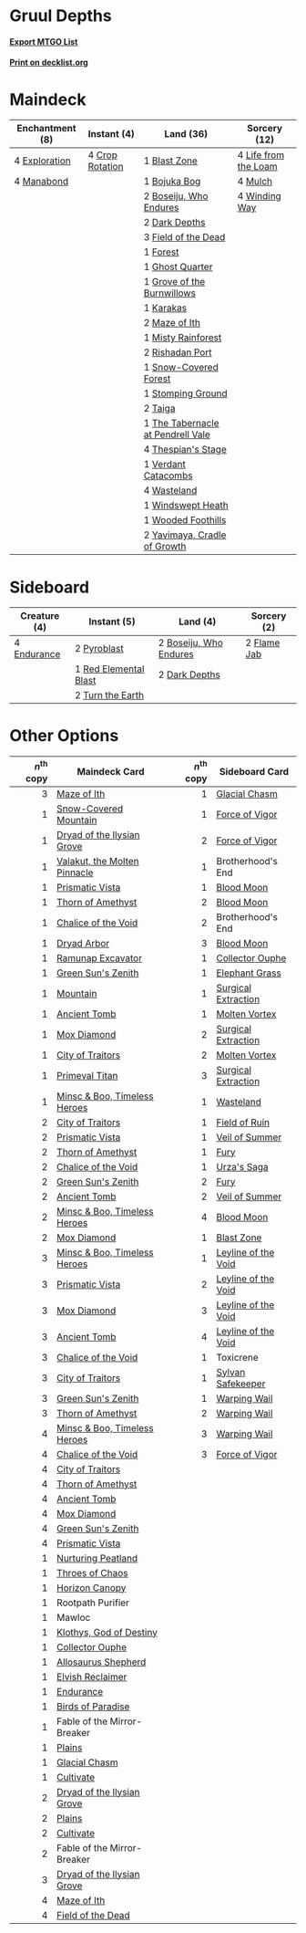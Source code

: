 # Gruul Depths

#### [Export MTGO List](../collection/Gruul%20Depths/Gruul%20Depths.txt)
#### [Print on decklist.org](http://decklist.org/?deckmain=1%09Blast%20Zone%0A1%09Bojuka%20Bog%0A2%09Boseiju,%20Who%20Endures%0A4%09Crop%20Rotation%0A2%09Dark%20Depths%0A4%09Exploration%0A3%09Field%20of%20the%20Dead%0A1%09Forest%0A1%09Ghost%20Quarter%0A1%09Grove%20of%20the%20Burnwillows%0A1%09Karakas%0A4%09Life%20from%20the%20Loam%0A4%09Manabond%0A2%09Maze%20of%20Ith%0A1%09Misty%20Rainforest%0A4%09Mulch%0A2%09Rishadan%20Port%0A1%09Snow-Covered%20Forest%0A1%09Stomping%20Ground%0A2%09Taiga%0A1%09The%20Tabernacle%20at%20Pendrell%20Vale%0A4%09Thespian's%20Stage%0A1%09Verdant%20Catacombs%0A4%09Wasteland%0A4%09Winding%20Way%0A1%09Windswept%20Heath%0A1%09Wooded%20Foothills%0A2%09Yavimaya,%20Cradle%20of%20Growth&deckside=2%09Boseiju,%20Who%20Endures%0A2%09Dark%20Depths%0A4%09Endurance%0A2%09Flame%20Jab%0A2%09Pyroblast%0A1%09Red%20Elemental%20Blast%0A2%09Turn%20the%20Earth)
# Maindeck

|                                    Enchantment (8)                                     |                                       Instant (4)                                        |                                                Land (36)                                                 |                                         Sorcery (12)                                          |
|----------------------------------------------------------------------------------------|------------------------------------------------------------------------------------------|----------------------------------------------------------------------------------------------------------|-----------------------------------------------------------------------------------------------|
|4 [Exploration](http://gatherer.wizards.com/Pages/Card/Details.aspx?multiverseid=382262)|4 [Crop Rotation](http://gatherer.wizards.com/Pages/Card/Details.aspx?multiverseid=417430)|1 [Blast Zone](http://gatherer.wizards.com/Pages/Card/Details.aspx?multiverseid=461171)                   |4 [Life from the Loam](http://gatherer.wizards.com/Pages/Card/Details.aspx?multiverseid=338409)|
|4 [Manabond](http://gatherer.wizards.com/Pages/Card/Details.aspx?multiverseid=6154)     |                                                                                          |1 [Bojuka Bog](http://gatherer.wizards.com/Pages/Card/Details.aspx?multiverseid=376269)                   |4 [Mulch](http://gatherer.wizards.com/Pages/Card/Details.aspx?multiverseid=405311)             |
|                                                                                        |                                                                                          |2 [Boseiju, Who Endures](http://gatherer.wizards.com/Pages/Card/Details.aspx?multiverseid=548579)         |4 [Winding Way](http://gatherer.wizards.com/Pages/Card/Details.aspx?multiverseid=464142)       |
|                                                                                        |                                                                                          |2 [Dark Depths](http://gatherer.wizards.com/Pages/Card/Details.aspx?multiverseid=121155)                  |                                                                                               |
|                                                                                        |                                                                                          |3 [Field of the Dead](http://gatherer.wizards.com/Pages/Card/Details.aspx?multiverseid=467001)            |                                                                                               |
|                                                                                        |                                                                                          |1 [Forest](http://gatherer.wizards.com/Pages/Card/Details.aspx?multiverseid=439860)                       |                                                                                               |
|                                                                                        |                                                                                          |1 [Ghost Quarter](http://gatherer.wizards.com/Pages/Card/Details.aspx?multiverseid=389534)                |                                                                                               |
|                                                                                        |                                                                                          |1 [Grove of the Burnwillows](http://gatherer.wizards.com/Pages/Card/Details.aspx?multiverseid=130595)     |                                                                                               |
|                                                                                        |                                                                                          |1 [Karakas](http://gatherer.wizards.com/Pages/Card/Details.aspx?multiverseid=413782)                      |                                                                                               |
|                                                                                        |                                                                                          |2 [Maze of Ith](http://gatherer.wizards.com/Pages/Card/Details.aspx?multiverseid=1824)                    |                                                                                               |
|                                                                                        |                                                                                          |1 [Misty Rainforest](http://gatherer.wizards.com/Pages/Card/Details.aspx?multiverseid=405102)             |                                                                                               |
|                                                                                        |                                                                                          |2 [Rishadan Port](http://gatherer.wizards.com/Pages/Card/Details.aspx?multiverseid=442235)                |                                                                                               |
|                                                                                        |                                                                                          |1 [Snow-Covered Forest](http://gatherer.wizards.com/Pages/Card/Details.aspx?multiverseid=121192)          |                                                                                               |
|                                                                                        |                                                                                          |1 [Stomping Ground](http://gatherer.wizards.com/Pages/Card/Details.aspx?multiverseid=405110)              |                                                                                               |
|                                                                                        |                                                                                          |2 [Taiga](http://gatherer.wizards.com/Pages/Card/Details.aspx?multiverseid=883)                           |                                                                                               |
|                                                                                        |                                                                                          |1 [The Tabernacle at Pendrell Vale](http://gatherer.wizards.com/Pages/Card/Details.aspx?multiverseid=1690)|                                                                                               |
|                                                                                        |                                                                                          |4 [Thespian's Stage](http://gatherer.wizards.com/Pages/Card/Details.aspx?multiverseid=366353)             |                                                                                               |
|                                                                                        |                                                                                          |1 [Verdant Catacombs](http://gatherer.wizards.com/Pages/Card/Details.aspx?multiverseid=405113)            |                                                                                               |
|                                                                                        |                                                                                          |4 [Wasteland](http://gatherer.wizards.com/Pages/Card/Details.aspx?multiverseid=413790)                    |                                                                                               |
|                                                                                        |                                                                                          |1 [Windswept Heath](http://gatherer.wizards.com/Pages/Card/Details.aspx?multiverseid=405115)              |                                                                                               |
|                                                                                        |                                                                                          |1 [Wooded Foothills](http://gatherer.wizards.com/Pages/Card/Details.aspx?multiverseid=405116)             |                                                                                               |
|                                                                                        |                                                                                          |2 [Yavimaya, Cradle of Growth](http://gatherer.wizards.com/Pages/Card/Details.aspx?multiverseid=522337)   |                                                                                               |


# Sideboard

|                                     Creature (4)                                     |                                         Instant (5)                                         |                                            Land (4)                                             |                                     Sorcery (2)                                      |
|--------------------------------------------------------------------------------------|---------------------------------------------------------------------------------------------|-------------------------------------------------------------------------------------------------|--------------------------------------------------------------------------------------|
|4 [Endurance](http://gatherer.wizards.com/Pages/Card/Details.aspx?multiverseid=522233)|2 [Pyroblast](http://gatherer.wizards.com/Pages/Card/Details.aspx?multiverseid=4083)         |2 [Boseiju, Who Endures](http://gatherer.wizards.com/Pages/Card/Details.aspx?multiverseid=548579)|2 [Flame Jab](http://gatherer.wizards.com/Pages/Card/Details.aspx?multiverseid=413673)|
|                                                                                      |1 [Red Elemental Blast](http://gatherer.wizards.com/Pages/Card/Details.aspx?multiverseid=814)|2 [Dark Depths](http://gatherer.wizards.com/Pages/Card/Details.aspx?multiverseid=121155)         |                                                                                      |
|                                                                                      |2 [Turn the Earth](http://gatherer.wizards.com/Pages/Card/Details.aspx?multiverseid=534996)  |                                                                                                 |                                                                                      |


# Other Options

|*n*<sup>th</sup> copy|                                             Maindeck Card                                             |*n*<sup>th</sup> copy|                                        Sideboard Card                                        |
|--------------------:|-------------------------------------------------------------------------------------------------------|--------------------:|----------------------------------------------------------------------------------------------|
|                    3|[Maze of Ith](http://gatherer.wizards.com/Pages/Card/Details.aspx?multiverseid=1824)                   |                    1|[Glacial Chasm](http://gatherer.wizards.com/Pages/Card/Details.aspx?multiverseid=2752)        |
|                    1|[Snow-Covered Mountain](http://gatherer.wizards.com/Pages/Card/Details.aspx?multiverseid=121233)       |                    1|[Force of Vigor](http://gatherer.wizards.com/Pages/Card/Details.aspx?multiverseid=464113)     |
|                    1|[Dryad of the Ilysian Grove](http://gatherer.wizards.com/Pages/Card/Details.aspx?multiverseid=476420)  |                    2|[Force of Vigor](http://gatherer.wizards.com/Pages/Card/Details.aspx?multiverseid=464113)     |
|                    1|[Valakut, the Molten Pinnacle](http://gatherer.wizards.com/Pages/Card/Details.aspx?multiverseid=190400)|                    1|Brotherhood's End                                                                             |
|                    1|[Prismatic Vista](http://gatherer.wizards.com/Pages/Card/Details.aspx?multiverseid=464193)             |                    1|[Blood Moon](http://gatherer.wizards.com/Pages/Card/Details.aspx?multiverseid=45386)          |
|                    1|[Thorn of Amethyst](http://gatherer.wizards.com/Pages/Card/Details.aspx?multiverseid=140166)           |                    2|[Blood Moon](http://gatherer.wizards.com/Pages/Card/Details.aspx?multiverseid=45386)          |
|                    1|[Chalice of the Void](http://gatherer.wizards.com/Pages/Card/Details.aspx?multiverseid=442211)         |                    2|Brotherhood's End                                                                             |
|                    1|[Dryad Arbor](http://gatherer.wizards.com/Pages/Card/Details.aspx?multiverseid=136196)                 |                    3|[Blood Moon](http://gatherer.wizards.com/Pages/Card/Details.aspx?multiverseid=45386)          |
|                    1|[Ramunap Excavator](http://gatherer.wizards.com/Pages/Card/Details.aspx?multiverseid=430818)           |                    1|[Collector Ouphe](http://gatherer.wizards.com/Pages/Card/Details.aspx?multiverseid=464107)    |
|                    1|[Green Sun's Zenith](http://gatherer.wizards.com/Pages/Card/Details.aspx?multiverseid=413711)          |                    1|[Elephant Grass](http://gatherer.wizards.com/Pages/Card/Details.aspx?multiverseid=3661)       |
|                    1|[Mountain](http://gatherer.wizards.com/Pages/Card/Details.aspx?multiverseid=439859)                    |                    1|[Surgical Extraction](http://gatherer.wizards.com/Pages/Card/Details.aspx?multiverseid=397706)|
|                    1|[Ancient Tomb](http://gatherer.wizards.com/Pages/Card/Details.aspx?multiverseid=409567)                |                    1|[Molten Vortex](http://gatherer.wizards.com/Pages/Card/Details.aspx?multiverseid=398649)      |
|                    1|[Mox Diamond](http://gatherer.wizards.com/Pages/Card/Details.aspx?multiverseid=5193)                   |                    2|[Surgical Extraction](http://gatherer.wizards.com/Pages/Card/Details.aspx?multiverseid=397706)|
|                    1|[City of Traitors](http://gatherer.wizards.com/Pages/Card/Details.aspx?multiverseid=6168)              |                    2|[Molten Vortex](http://gatherer.wizards.com/Pages/Card/Details.aspx?multiverseid=398649)      |
|                    1|[Primeval Titan](http://gatherer.wizards.com/Pages/Card/Details.aspx?multiverseid=438749)              |                    3|[Surgical Extraction](http://gatherer.wizards.com/Pages/Card/Details.aspx?multiverseid=397706)|
|                    1|[Minsc & Boo, Timeless Heroes](http://gatherer.wizards.com/Pages/Card/Details.aspx?multiverseid=563168)|                    1|[Wasteland](http://gatherer.wizards.com/Pages/Card/Details.aspx?multiverseid=413790)          |
|                    2|[City of Traitors](http://gatherer.wizards.com/Pages/Card/Details.aspx?multiverseid=6168)              |                    1|[Field of Ruin](http://gatherer.wizards.com/Pages/Card/Details.aspx?multiverseid=435415)      |
|                    2|[Prismatic Vista](http://gatherer.wizards.com/Pages/Card/Details.aspx?multiverseid=464193)             |                    1|[Veil of Summer](http://gatherer.wizards.com/Pages/Card/Details.aspx?multiverseid=466952)     |
|                    2|[Thorn of Amethyst](http://gatherer.wizards.com/Pages/Card/Details.aspx?multiverseid=140166)           |                    1|[Fury](http://gatherer.wizards.com/Pages/Card/Details.aspx?multiverseid=522202)               |
|                    2|[Chalice of the Void](http://gatherer.wizards.com/Pages/Card/Details.aspx?multiverseid=442211)         |                    1|[Urza's Saga](http://gatherer.wizards.com/Pages/Card/Details.aspx?multiverseid=522335)        |
|                    2|[Green Sun's Zenith](http://gatherer.wizards.com/Pages/Card/Details.aspx?multiverseid=413711)          |                    2|[Fury](http://gatherer.wizards.com/Pages/Card/Details.aspx?multiverseid=522202)               |
|                    2|[Ancient Tomb](http://gatherer.wizards.com/Pages/Card/Details.aspx?multiverseid=409567)                |                    2|[Veil of Summer](http://gatherer.wizards.com/Pages/Card/Details.aspx?multiverseid=466952)     |
|                    2|[Minsc & Boo, Timeless Heroes](http://gatherer.wizards.com/Pages/Card/Details.aspx?multiverseid=563168)|                    4|[Blood Moon](http://gatherer.wizards.com/Pages/Card/Details.aspx?multiverseid=45386)          |
|                    2|[Mox Diamond](http://gatherer.wizards.com/Pages/Card/Details.aspx?multiverseid=5193)                   |                    1|[Blast Zone](http://gatherer.wizards.com/Pages/Card/Details.aspx?multiverseid=461171)         |
|                    3|[Minsc & Boo, Timeless Heroes](http://gatherer.wizards.com/Pages/Card/Details.aspx?multiverseid=563168)|                    1|[Leyline of the Void](http://gatherer.wizards.com/Pages/Card/Details.aspx?multiverseid=107682)|
|                    3|[Prismatic Vista](http://gatherer.wizards.com/Pages/Card/Details.aspx?multiverseid=464193)             |                    2|[Leyline of the Void](http://gatherer.wizards.com/Pages/Card/Details.aspx?multiverseid=107682)|
|                    3|[Mox Diamond](http://gatherer.wizards.com/Pages/Card/Details.aspx?multiverseid=5193)                   |                    3|[Leyline of the Void](http://gatherer.wizards.com/Pages/Card/Details.aspx?multiverseid=107682)|
|                    3|[Ancient Tomb](http://gatherer.wizards.com/Pages/Card/Details.aspx?multiverseid=409567)                |                    4|[Leyline of the Void](http://gatherer.wizards.com/Pages/Card/Details.aspx?multiverseid=107682)|
|                    3|[Chalice of the Void](http://gatherer.wizards.com/Pages/Card/Details.aspx?multiverseid=442211)         |                    1|Toxicrene                                                                                     |
|                    3|[City of Traitors](http://gatherer.wizards.com/Pages/Card/Details.aspx?multiverseid=6168)              |                    1|[Sylvan Safekeeper](http://gatherer.wizards.com/Pages/Card/Details.aspx?multiverseid=389709)  |
|                    3|[Green Sun's Zenith](http://gatherer.wizards.com/Pages/Card/Details.aspx?multiverseid=413711)          |                    1|[Warping Wail](http://gatherer.wizards.com/Pages/Card/Details.aspx?multiverseid=407522)       |
|                    3|[Thorn of Amethyst](http://gatherer.wizards.com/Pages/Card/Details.aspx?multiverseid=140166)           |                    2|[Warping Wail](http://gatherer.wizards.com/Pages/Card/Details.aspx?multiverseid=407522)       |
|                    4|[Minsc & Boo, Timeless Heroes](http://gatherer.wizards.com/Pages/Card/Details.aspx?multiverseid=563168)|                    3|[Warping Wail](http://gatherer.wizards.com/Pages/Card/Details.aspx?multiverseid=407522)       |
|                    4|[Chalice of the Void](http://gatherer.wizards.com/Pages/Card/Details.aspx?multiverseid=442211)         |                    3|[Force of Vigor](http://gatherer.wizards.com/Pages/Card/Details.aspx?multiverseid=464113)     |
|                    4|[City of Traitors](http://gatherer.wizards.com/Pages/Card/Details.aspx?multiverseid=6168)              |                     |                                                                                              |
|                    4|[Thorn of Amethyst](http://gatherer.wizards.com/Pages/Card/Details.aspx?multiverseid=140166)           |                     |                                                                                              |
|                    4|[Ancient Tomb](http://gatherer.wizards.com/Pages/Card/Details.aspx?multiverseid=409567)                |                     |                                                                                              |
|                    4|[Mox Diamond](http://gatherer.wizards.com/Pages/Card/Details.aspx?multiverseid=5193)                   |                     |                                                                                              |
|                    4|[Green Sun's Zenith](http://gatherer.wizards.com/Pages/Card/Details.aspx?multiverseid=413711)          |                     |                                                                                              |
|                    4|[Prismatic Vista](http://gatherer.wizards.com/Pages/Card/Details.aspx?multiverseid=464193)             |                     |                                                                                              |
|                    1|[Nurturing Peatland](http://gatherer.wizards.com/Pages/Card/Details.aspx?multiverseid=464192)          |                     |                                                                                              |
|                    1|[Throes of Chaos](http://gatherer.wizards.com/Pages/Card/Details.aspx?multiverseid=464099)             |                     |                                                                                              |
|                    1|[Horizon Canopy](http://gatherer.wizards.com/Pages/Card/Details.aspx?multiverseid=409571)              |                     |                                                                                              |
|                    1|Rootpath Purifier                                                                                      |                     |                                                                                              |
|                    1|Mawloc                                                                                                 |                     |                                                                                              |
|                    1|[Klothys, God of Destiny](http://gatherer.wizards.com/Pages/Card/Details.aspx?multiverseid=476471)     |                     |                                                                                              |
|                    1|[Collector Ouphe](http://gatherer.wizards.com/Pages/Card/Details.aspx?multiverseid=464107)             |                     |                                                                                              |
|                    1|[Allosaurus Shepherd](http://gatherer.wizards.com/Pages/Card/Details.aspx?multiverseid=489195)         |                     |                                                                                              |
|                    1|[Elvish Reclaimer](http://gatherer.wizards.com/Pages/Card/Details.aspx?multiverseid=466923)            |                     |                                                                                              |
|                    1|[Endurance](http://gatherer.wizards.com/Pages/Card/Details.aspx?multiverseid=522233)                   |                     |                                                                                              |
|                    1|[Birds of Paradise](http://gatherer.wizards.com/Pages/Card/Details.aspx?multiverseid=129906)           |                     |                                                                                              |
|                    1|Fable of the Mirror-Breaker                                                                            |                     |                                                                                              |
|                    1|[Plains](http://gatherer.wizards.com/Pages/Card/Details.aspx?multiverseid=439856)                      |                     |                                                                                              |
|                    1|[Glacial Chasm](http://gatherer.wizards.com/Pages/Card/Details.aspx?multiverseid=2752)                 |                     |                                                                                              |
|                    1|[Cultivate](http://gatherer.wizards.com/Pages/Card/Details.aspx?multiverseid=442154)                   |                     |                                                                                              |
|                    2|[Dryad of the Ilysian Grove](http://gatherer.wizards.com/Pages/Card/Details.aspx?multiverseid=476420)  |                     |                                                                                              |
|                    2|[Plains](http://gatherer.wizards.com/Pages/Card/Details.aspx?multiverseid=439856)                      |                     |                                                                                              |
|                    2|[Cultivate](http://gatherer.wizards.com/Pages/Card/Details.aspx?multiverseid=442154)                   |                     |                                                                                              |
|                    2|Fable of the Mirror-Breaker                                                                            |                     |                                                                                              |
|                    3|[Dryad of the Ilysian Grove](http://gatherer.wizards.com/Pages/Card/Details.aspx?multiverseid=476420)  |                     |                                                                                              |
|                    4|[Maze of Ith](http://gatherer.wizards.com/Pages/Card/Details.aspx?multiverseid=1824)                   |                     |                                                                                              |
|                    4|[Field of the Dead](http://gatherer.wizards.com/Pages/Card/Details.aspx?multiverseid=467001)           |                     |                                                                                              |

